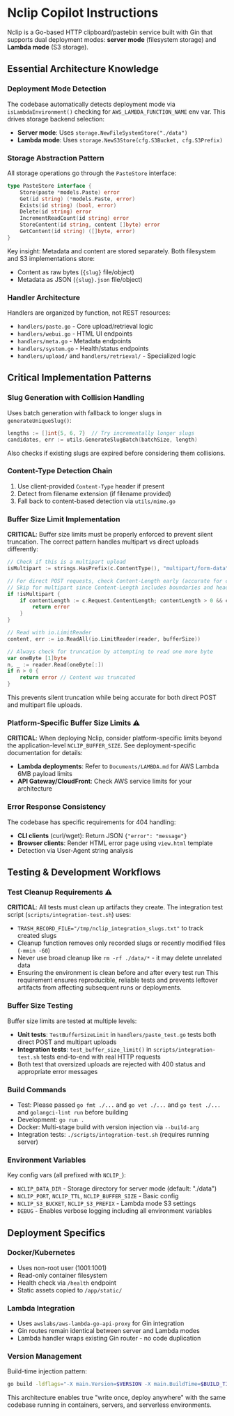 # Nclip Copilot Instructions

Nclip is a Go-based HTTP clipboard/pastebin service built with Gin that supports dual deployment modes: **server mode** (filesystem storage) and **Lambda mode** (S3 storage).

## Essential Architecture Knowledge

### Deployment Mode Detection
The codebase automatically detects deployment mode via `isLambdaEnvironment()` checking for `AWS_LAMBDA_FUNCTION_NAME` env var. This drives storage backend selection:
- **Server mode**: Uses `storage.NewFileSystemStore("./data")` 
- **Lambda mode**: Uses `storage.NewS3Store(cfg.S3Bucket, cfg.S3Prefix)`

### Storage Abstraction Pattern
All storage operations go through the `PasteStore` interface:
```go
type PasteStore interface {
    Store(paste *models.Paste) error
    Get(id string) (*models.Paste, error) 
    Exists(id string) (bool, error)
    Delete(id string) error
    IncrementReadCount(id string) error
    StoreContent(id string, content []byte) error
    GetContent(id string) ([]byte, error)
}
```

Key insight: Metadata and content are stored separately. Both filesystem and S3 implementations store:
- Content as raw bytes (`{slug}` file/object)
- Metadata as JSON (`{slug}.json` file/object)

### Handler Architecture 
Handlers are organized by function, not REST resources:
- `handlers/paste.go` - Core upload/retrieval logic
- `handlers/webui.go` - HTML UI endpoints  
- `handlers/meta.go` - Metadata endpoints
- `handlers/system.go` - Health/status endpoints
- `handlers/upload/` and `handlers/retrieval/` - Specialized logic

## Critical Implementation Patterns

### Slug Generation with Collision Handling
Uses batch generation with fallback to longer slugs in `generateUniqueSlug()`:
```go
lengths := []int{5, 6, 7}  // Try incrementally longer slugs
candidates, err := utils.GenerateSlugBatch(batchSize, length)
```
Also checks if existing slugs are expired before considering them collisions.

### Content-Type Detection Chain
1. Use client-provided `Content-Type` header if present
2. Detect from filename extension (if filename provided)  
3. Fall back to content-based detection via `utils/mime.go`

### Buffer Size Limit Implementation
**CRITICAL**: Buffer size limits must be properly enforced to prevent silent truncation. The correct pattern handles multipart vs direct uploads differently:

```go
// Check if this is a multipart upload
isMultipart := strings.HasPrefix(c.ContentType(), "multipart/form-data")

// For direct POST requests, check Content-Length early (accurate for content size)
// Skip for multipart since Content-Length includes boundaries and headers
if !isMultipart {
    if contentLength := c.Request.ContentLength; contentLength > 0 && contentLength > bufferSize {
        return error
    }
}

// Read with io.LimitReader
content, err := io.ReadAll(io.LimitReader(reader, bufferSize))

// Always check for truncation by attempting to read one more byte
var oneByte [1]byte
n, _ := reader.Read(oneByte[:])
if n > 0 {
    return error // Content was truncated
}
```

This prevents silent truncation while being accurate for both direct POST and multipart file uploads.

### Platform-Specific Buffer Size Limits ⚠️
**CRITICAL**: When deploying Nclip, consider platform-specific limits beyond the application-level `NCLIP_BUFFER_SIZE`. See deployment-specific documentation for details:
- **Lambda deployments**: Refer to `Documents/LAMBDA.md` for AWS Lambda 6MB payload limits
- **API Gateway/CloudFront**: Check AWS service limits for your architecture

### Error Response Consistency 
The codebase has specific requirements for 404 handling:
- **CLI clients** (curl/wget): Return JSON `{"error": "message"}` 
- **Browser clients**: Render HTML error page using `view.html` template
- Detection via User-Agent string analysis

## Testing & Development Workflows

### Test Cleanup Requirements ⚠️
**CRITICAL**: All tests must clean up artifacts they create. The integration test script (`scripts/integration-test.sh`) uses:
- `TRASH_RECORD_FILE="/tmp/nclip_integration_slugs.txt"` to track created slugs
- Cleanup function removes only recorded slugs or recently modified files (`-mmin -60`)
- Never use broad cleanup like `rm -rf ./data/*` - it may delete unrelated data
- Ensuring the environment is clean before and after every test run
This requirement ensures reproducible, reliable tests and prevents leftover artifacts from affecting subsequent runs or deployments.

### Buffer Size Testing
Buffer size limits are tested at multiple levels:
- **Unit tests**: `TestBufferSizeLimit` in `handlers/paste_test.go` tests both direct POST and multipart uploads
- **Integration tests**: `test_buffer_size_limit()` in `scripts/integration-test.sh` tests end-to-end with real HTTP requests
- Both test that oversized uploads are rejected with 400 status and appropriate error messages

### Build Commands
- Test: Please passed `go fmt ./...` and `go vet ./...` and `go test ./...` and `golangci-lint run` before building
- Development: `go run .` 
- Docker: Multi-stage build with version injection via `--build-arg`
- Integration tests: `./scripts/integration-test.sh` (requires running server)

### Environment Variables
Key config vars (all prefixed with `NCLIP_`):
- `NCLIP_DATA_DIR` - Storage directory for server mode (default: "./data")
- `NCLIP_PORT`, `NCLIP_TTL`, `NCLIP_BUFFER_SIZE` - Basic config
- `NCLIP_S3_BUCKET`, `NCLIP_S3_PREFIX` - Lambda mode S3 settings
- `DEBUG` - Enables verbose logging including all environment variables

## Deployment Specifics

### Docker/Kubernetes
- Uses non-root user (1001:1001) 
- Read-only container filesystem
- Health check via `/health` endpoint
- Static assets copied to `/app/static/`

### Lambda Integration
- Uses `awslabs/aws-lambda-go-api-proxy` for Gin integration
- Gin routes remain identical between server and Lambda modes
- Lambda handler wraps existing Gin router - no code duplication

### Version Management
Build-time injection pattern:
```bash
go build -ldflags="-X main.Version=$VERSION -X main.BuildTime=$BUILD_TIME -X main.CommitHash=$GIT_COMMIT"
```

This architecture enables true "write once, deploy anywhere" with the same codebase running in containers, servers, and serverless environments.


